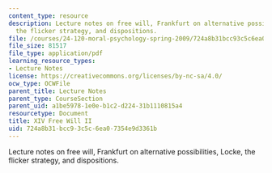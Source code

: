 ```yaml
---
content_type: resource
description: Lecture notes on free will, Frankfurt on alternative possibilities, Locke,
  the flicker strategy, and dispositions.
file: /courses/24-120-moral-psychology-spring-2009/724a8b31bcc93c5c6ea07354e9d3361b_MIT24_120s09_lec14.pdf
file_size: 81517
file_type: application/pdf
learning_resource_types:
- Lecture Notes
license: https://creativecommons.org/licenses/by-nc-sa/4.0/
ocw_type: OCWFile
parent_title: Lecture Notes
parent_type: CourseSection
parent_uid: a1be5978-1e0e-b1c2-d224-31b1110815a4
resourcetype: Document
title: XIV Free Will II
uid: 724a8b31-bcc9-3c5c-6ea0-7354e9d3361b
---
```

Lecture notes on free will, Frankfurt on alternative possibilities, Locke, the flicker strategy, and dispositions.